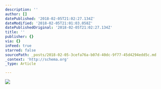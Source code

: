 ```yaml
---
description: ''
author: []
datePublished: '2018-02-05T21:02:27.134Z'
dateModified: '2018-02-05T21:01:03.058Z'
datePublishedOriginal: '2018-02-05T21:02:27.134Z'
title: ''
publisher: {}
via: {}
inFeed: true
starred: false
sourcePath: _posts/2018-02-05-3cefa76a-b07d-40dc-9f77-45d4294edd5c.md
_context: 'http://schema.org'
_type: Article

---
```

![](https://the-grid-user-content.s3-us-west-2.amazonaws.com/0af8b41a-7d79-4b4d-9cdb-245e5ec13b50.jpg)